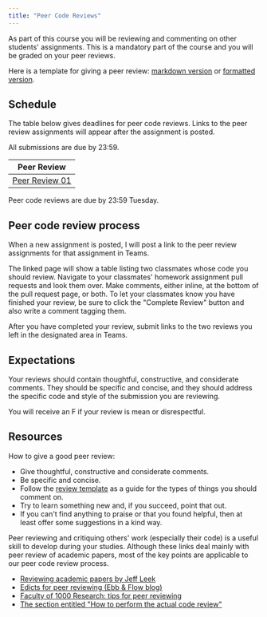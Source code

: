 ```yaml
---
title: "Peer Code Reviews"
---
```



As part of this course you will be reviewing and commenting on other students' 
assignments. This is a mandatory part of the course and you will be graded on 
your peer reviews.

Here is a template for giving a peer review: [markdown version](https://raw.githubusercontent.com/USF-Psych-DataSci/DataSci-home/master/content/evaluation/peer-review-template.md)
or [formatted version](/evaluation/peer-review-template).

## Schedule

The table below gives deadlines for peer code reviews. Links to the peer review
assignments will appear after the assignment is posted.

All submissions are due by 23:59.

|  Peer Review   |
|----------------|
| [Peer Review 01](/evaluation/hw01/pr01) |

<!--
| [Peer Review 02](/evaluation/hw02/pr02) | 11 Feb 2020 |
| [Peer Review 03](/evaluation/hw03/pr03) | 18 Feb 2020 |
| [Peer Review 04](/evaluation/hw04/pr04) | 03 Mar 2020 |
| [Peer Review 05](/evaluation/hw05/pr05) | 10 Mar 2020 |
| Peer Review 06 | 24 Mar 2020 |
| Peer Review 07 | 31 Mar 2020 |
| Peer Review 08 | 07 Apr 2020 |
| Peer Review 09 | 14 Apr 2020 |
-->

Peer code reviews are due by 23:59 Tuesday. 


## Peer code review process

When a new assignment is posted, I will post a link to the peer review assignments for that assignment in Teams.

The linked page will show a table listing two classmates whose code you should review. 
Navigate to your classmates' homework assignment pull requests and look them over. 
Make comments, either inline, at the bottom of the pull request page, or both. 
To let your classmates know you have finished your review, be sure to click the "Complete Review" button and also write a comment tagging them.

After you have completed your review, submit links to the two reviews you left in the designated area in Teams.


## Expectations

Your reviews should contain thoughtful, constructive, and considerate comments. 
They should be specific and concise, and they should address the specific code and style of the submission you are reviewing.

You will receive an F if your review is mean or disrespectful.


## Resources

How to give a good peer review:

- Give thoughtful, constructive and considerate comments.
- Be specific and concise.
- Follow the [review template](https://raw.githubusercontent.com/USF-Psych-DataSci/DataSci-home/master/content/evaluation/peer-review-template.md) as a guide for the types of things you should comment on.
- Try to learn something new and, if you succeed, point that out.
- If you can't find anything to praise or that you found helpful, then at least offer some suggestions in a kind way.

Peer reviewing and critiquing others' work (especially their code) is a useful skill to develop during your studies. Although these links deal mainly with peer review of academic papers, most of the key points are applicable to our peer code review process.

- [Reviewing academic papers by Jeff Leek](https://github.com/jtleek/reviews/blob/master/README.md)
- [Edicts for peer reviewing (Ebb & Flow blog)](http://evol-eco.blogspot.ca/2014/09/edicts-for-peer-reviewing.html)
- [Faculty of 1000 Research: tips for peer reviewing](http://f1000research.com/peer-reviewing-tips)
- [The section entitled "How to perform the actual code review"](http://zonca.github.io/2014/08/code-review-for-scientific-computing.html)
